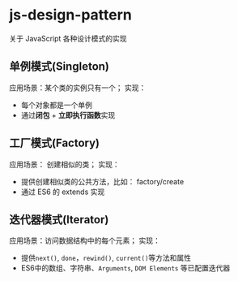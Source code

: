 # js-design-pattern

关于 JavaScript 各种设计模式的实现

## 单例模式(Singleton)
应用场景：某个类的实例只有一个；
实现：
  - 每个对象都是一个单例
  - 通过**闭包** + **立即执行函数**实现

## 工厂模式(Factory)
应用场景： 创建相似的类；
实现：
  - 提供创建相似类的公共方法，比如： factory/create
  - 通过 ES6 的 extends 实现

## 迭代器模式(Iterator)
应用场景：访问数据结构中的每个元素；
实现：
  - 提供`next()`, `done`，`rewind()`, `current()`等方法和属性
  - ES6中的数组、字符串、`Arguments`, `DOM Elements` 等已配置迭代器

